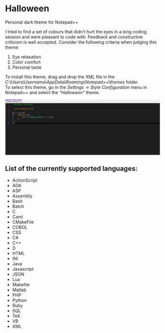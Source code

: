 # Halloween
Personal dark theme for Notepad++

I tried to find a set of colours that didn't hurt the eyes in a long coding session and were pleasant to code with.
Feedback and constructive criticism is well accepted. Consider the following criteria when judging this theme:
1) Eye relaxation
2) Color comfort
3) Personal taste

To install this theme, drag and drop the XML file in the *C:\Users\Username\AppData\Roaming\Notepad++\themes* folder.<br/>
To select this theme,  go in the *Settings -> Style Configuration* menu in Notepad++ and select the *"Halloween"* theme.

![hw_preview](imgs/hw_preview.jpg)

## List of the currently supported languages:
- ActionScript
- ADA
- ASP
- Assembly
- Bash
- Batch
- C
- Caml
- CMakeFile
- COBOL
- CSS
- C#
- C++
- D
- HTML
- INI
- Java
- Javascript
- JSON
- Lua
- Makefile
- Matlab
- PHP
- Python
- Ruby
- SQL
- TeX
- VB
- XML
